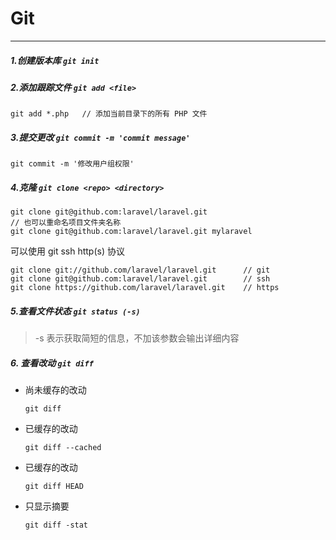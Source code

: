  
Git 
================

----------------

##### 1.创建版本库  ```git init```

##### 2.添加跟踪文件  ```git add <file>```
  ~~~
  git add *.php   // 添加当前目录下的所有 PHP 文件
  ~~~
  
##### 3.提交更改 ```git commit -m 'commit message'```
  ~~~
  git commit -m '修改用户组权限'
  ~~~
  
##### 4.克隆 ```git clone <repo> <directory>```  
  ~~~
  git clone git@github.com:laravel/laravel.git
  // 也可以重命名项目文件夹名称
  git clone git@github.com:laravel/laravel.git mylaravel
  ~~~
  可以使用 git ssh http(s) 协议
  ~~~
  git clone git://github.com/laravel/laravel.git      // git
  git clone git@github.com:laravel/laravel.git        // ssh
  git clone https://github.com/laravel/laravel.git    // https
  ~~~
  
##### 5.查看文件状态 ```git status (-s)```
  > -s 表示获取简短的信息，不加该参数会输出详细内容
  
##### 6. 查看改动 ```git diff```

  + 尚未缓存的改动 
    ~~~
    git diff
    ~~~
    
  + 已缓存的改动
    ~~~
    git diff --cached
    ~~~  
      
  + 已缓存的改动
    ~~~
    git diff HEAD
    ~~~
    
  + 只显示摘要
    ~~~
    git diff -stat
    ~~~